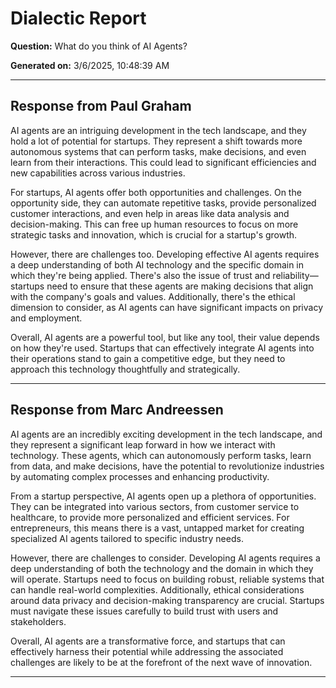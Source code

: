 # Dialectic Report

**Question:** What do you think of AI Agents?

**Generated on:** 3/6/2025, 10:48:39 AM

---

## Response from Paul Graham

AI agents are an intriguing development in the tech landscape, and they hold a lot of potential for startups. They represent a shift towards more autonomous systems that can perform tasks, make decisions, and even learn from their interactions. This could lead to significant efficiencies and new capabilities across various industries.

For startups, AI agents offer both opportunities and challenges. On the opportunity side, they can automate repetitive tasks, provide personalized customer interactions, and even help in areas like data analysis and decision-making. This can free up human resources to focus on more strategic tasks and innovation, which is crucial for a startup's growth.

However, there are challenges too. Developing effective AI agents requires a deep understanding of both AI technology and the specific domain in which they're being applied. There's also the issue of trust and reliability—startups need to ensure that these agents are making decisions that align with the company's goals and values. Additionally, there's the ethical dimension to consider, as AI agents can have significant impacts on privacy and employment.

Overall, AI agents are a powerful tool, but like any tool, their value depends on how they're used. Startups that can effectively integrate AI agents into their operations stand to gain a competitive edge, but they need to approach this technology thoughtfully and strategically.

---

## Response from Marc Andreessen

AI agents are an incredibly exciting development in the tech landscape, and they represent a significant leap forward in how we interact with technology. These agents, which can autonomously perform tasks, learn from data, and make decisions, have the potential to revolutionize industries by automating complex processes and enhancing productivity.

From a startup perspective, AI agents open up a plethora of opportunities. They can be integrated into various sectors, from customer service to healthcare, to provide more personalized and efficient services. For entrepreneurs, this means there is a vast, untapped market for creating specialized AI agents tailored to specific industry needs.

However, there are challenges to consider. Developing AI agents requires a deep understanding of both the technology and the domain in which they will operate. Startups need to focus on building robust, reliable systems that can handle real-world complexities. Additionally, ethical considerations around data privacy and decision-making transparency are crucial. Startups must navigate these issues carefully to build trust with users and stakeholders.

Overall, AI agents are a transformative force, and startups that can effectively harness their potential while addressing the associated challenges are likely to be at the forefront of the next wave of innovation.

---
